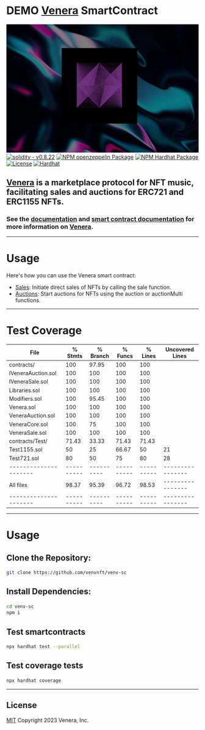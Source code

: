 # DEMO [Venera](https://venvnft.github.io/venvpage) SmartContract
![Venera](.gitbook/assets/1.jpeg)
[![solidity - v0.8.22](https://img.shields.io/static/v1?label=solidity&message=v0.8.22&color=black&logo=solidity)](https://docs.soliditylang.org/en/v0.8.22/) [![NPM openzeppelin Package](https://img.shields.io/badge/@openzeppelin-5.0.1-black?logo=openzeppelin)](https://www.npmjs.org/package/@openzeppelin) [![NPM Hardhat Package](https://img.shields.io/badge/hardhat-2.19.2-black?logo=hardhat)](https://hardhat.org/) [![License](https://img.shields.io/badge/License-MIT-black.svg)]() [![Hardhat](https://img.shields.io/badge/Built%20with-Hardhat-FFDB1C.svg)](https://hardhat.org/)
## [Venera](https://venvnft.github.io/venvpage) is a marketplace protocol for NFT music, facilitating sales and auctions for ERC721 and ERC1155 NFTs. 

### See the [documentation](https://venera-1.gitbook.io/venera-1/) and [smart contract documentation](https://venera-1.gitbook.io/venera-smartcontract/) for more information on [Venera](https://venvnft.github.io/venvpage).
---

# Usage
 Here's how you can use the Venera smart contract:
- [Sales](contracts/VeneraSale.sol): Initiate direct sales of NFTs by calling the sale function.
- [Auctions](contracts/VeneraAuction.sol): Start auctions for NFTs using the auction or auctionMulti functions.
---
# Test Coverage

File                 |  % Stmts | % Branch |  % Funcs |  % Lines |Uncovered Lines |
---------------------|----------|----------|----------|----------|----------------|
 contracts/          |      100 |    97.95 |      100 |      100 |                |
  IVeneraAuction.sol |      100 |      100 |      100 |      100 |                |
  IVeneraSale.sol    |      100 |      100 |      100 |      100 |                |
  Libraries.sol      |      100 |      100 |      100 |      100 |                |
  Modifiers.sol      |      100 |    95.45 |      100 |      100 |                |
  Venera.sol         |      100 |      100 |      100 |      100 |                |
  VeneraAuction.sol  |      100 |      100 |      100 |      100 |                |
  VeneraCore.sol     |      100 |       75 |      100 |      100 |                |
  VeneraSale.sol     |      100 |      100 |      100 |      100 |                |
 contracts/Test/     |    71.43 |    33.33 |    71.43 |    71.43 |                |
  Test1155.sol       |       50 |       25 |    66.67 |       50 |             21 |
  Test721.sol        |       80 |       50 |       75 |       80 |             28 |
---------------------|----------|----------|----------|----------|----------------|
All files            |    98.37 |    95.39 |    96.72 |    98.53 |----------------|
---------------------|----------|----------|----------|----------|----------------|
---
# Usage
## Clone the Repository:
```sh
git clone https://github.com/venvnft/venv-sc
```
## Install Dependencies:
```sh
cd venv-sc
npm i
```
## Test smartcontracts
```sh
npx hardhat test --parallel
```
## Test coverage tests
```sh
npx hardhat coverage
```
---
## License

[MIT](LICENSE) Copyright 2023 Venera, Inc.
